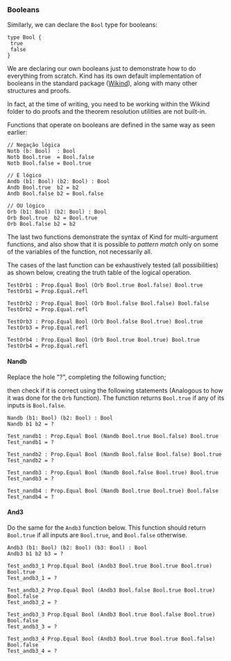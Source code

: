 ### Booleans

Similarly, we can declare the `Bool` type for booleans:

```rust,ignore
type Bool {
 true
 false
}
```

<!-- TODO mudar isso aqui caso tenhamos um gerenciador de pacotes -->
We are declaring our own booleans just to demonstrate how to do everything from scratch. Kind has its own default implementation of booleans in the standard package ([Wikind](github.com/Kindelia/Wikind)), along with many other structures and proofs.

In fact, at the time of writing, you need to be working within the Wikind folder to do proofs and the theorem resolution utilities are not built-in.

Functions that operate on booleans are defined in the same way as seen earlier:

```rust,ignore
// Negação lógica
Notb (b: Bool)  : Bool
Notb Bool.true  = Bool.false
Notb Bool.false = Bool.true

// E lógico
Andb (b1: Bool) (b2: Bool) : Bool
Andb Bool.true  b2 = b2
Andb Bool.false b2 = Bool.false

// OU lógico
Orb (b1: Bool) (b2: Bool) : Bool
Orb Bool.true  b2 = Bool.true
Orb Bool.false b2 = b2
```

The last two functions demonstrate the syntax of Kind for multi-argument functions, and also show that it is possible to *pattern match* only on some of the variables of the function, not necessarily all.

The cases of the last function can be exhaustively tested (all possibilities) as shown below, creating the truth table of the logical operation.

```rust,ignore
TestOrb1 : Prop.Equal Bool (Orb Bool.true Bool.false) Bool.true
TestOrb1 = Prop.Equal.refl

TestOrb2 : Prop.Equal Bool (Orb Bool.false Bool.false) Bool.false
TestOrb2 = Prop.Equal.refl

TestOrb3 : Prop.Equal Bool (Orb Bool.false Bool.true) Bool.true
TestOrb3 = Prop.Equal.refl

TestOrb4 : Prop.Equal Bool (Orb Bool.true Bool.true) Bool.true
TestOrb4 = Prop.Equal.refl
```

#### Nandb

Replace the hole "?", completing the following function;

then check if it is correct using the following statements (Analogous to how it was done for the `Orb` function). The function returns `Bool.true` if any of its inputs is `Bool.false`.

```rust,ignore
Nandb (b1: Bool) (b2: Bool) : Bool
Nandb b1 b2 = ?

Test_nandb1 : Prop.Equal Bool (Nandb Bool.true Bool.false) Bool.true
Test_nandb1 = ?

Test_nandb2 : Prop.Equal Bool (Nandb Bool.false Bool.false) Bool.true
Test_nandb2 = ?

Test_nandb3 : Prop.Equal Bool (Nandb Bool.false Bool.true) Bool.true
Test_nandb3 = ?

Test_nandb4 : Prop.Equal Bool (Nandb Bool.true Bool.true) Bool.false
Test_nandb4 = ?
```

#### And3

Do the same for the `Andb3` function below. This function should return `Bool.true` if all inputs are `Bool.true`, and `Bool.false` otherwise.

```rust,ignore
Andb3 (b1: Bool) (b2: Bool) (b3: Bool) : Bool
Andb3 b1 b2 b3 = ?

Test_andb3_1 Prop.Equal Bool (Andb3 Bool.true Bool.true Bool.true) Bool.true
Test_andb3_1 = ?

Test_andb3_2 Prop.Equal Bool (Andb3 Bool.false Bool.true Bool.true) Bool.false
Test_andb3_2 = ?

Test_andb3_3 Prop.Equal Bool (Andb3 Bool.true Bool.false Bool.true) Bool.false
Test_andb3_3 = ?

Test_andb3_4 Prop.Equal Bool (Andb3 Bool.true Bool.true Bool.false) Bool.false
Test_andb3_4 = ?
```
